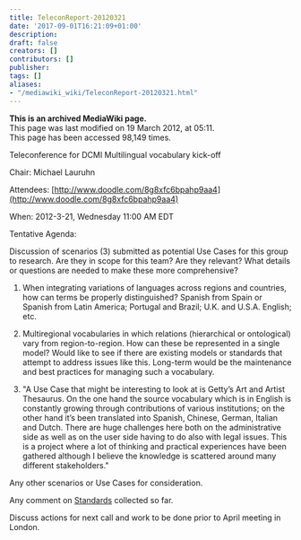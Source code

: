 ```yaml
---
title: TeleconReport-20120321
date: '2017-09-01T16:21:09+01:00'
description: 
draft: false
creators: []
contributors: []
publisher: 
tags: []
aliases:
- "/mediawiki_wiki/TeleconReport-20120321.html"
---
```


 **This is an archived MediaWiki page.**  
This page was last modified on 19 March 2012, at 05:11.  
This page has been accessed 98,149 times.

Teleconference for DCMI Multilingual vocabulary kick-off

Chair: Michael Lauruhn

Attendees: [http://www.doodle.com/8g8xfc6bpahp9aa4](http://www.doodle.com/8g8xfc6bpahp9aa4)

When: 2012-3-21, Wednesday 11:00 AM EDT

Tentative Agenda:

Discussion of scenarios (3) submitted as potential Use Cases for this group to research. Are they in scope for this team? Are they relevant? What details or questions are needed to make these more comprehensive?

1. When integrating variations of languages across regions and countries, how can terms be properly distinguished? Spanish from Spain or Spanish from Latin America; Portugal and Brazil; U.K. and U.S.A. English; etc.

2. Multiregional vocabularies in which relations (hierarchical or ontological) vary from region-to-region. How can these be represented in a single model? Would like to see if there are existing models or standards that attempt to address issues like this. Long-term would be the maintenance and best practices for managing such a vocabulary.

3. "A Use Case that might be interesting to look at is Getty’s Art and Artist Thesaurus. On the one hand the source vocabulary which is in English is constantly growing through contributions of various institutions; on the other hand it’s been translated into Spanish, Chinese, German, Italian and Dutch. There are huge challenges here both on the administrative side as well as on the user side having to do also with legal issues. This is a project where a lot of thinking and practical experiences have been gathered although I believe the knowledge is scattered around many different stakeholders."

Any other scenarios or Use Cases for consideration.

Any comment on [Standards](/mediawiki_wiki/Multilingual_Vocabulary_Standards) collected so far.

Discuss actions for next call and work to be done prior to April meeting in London.

